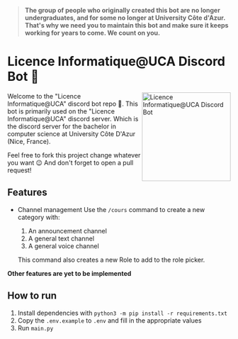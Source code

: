 > **The group of people who originally created this bot are no longer undergraduates, and for some no longer at University Côte d'Azur. That's why we need you to maintain this bot and make sure it keeps working for years to come. We count on you.**

# Licence Informatique@UCA Discord Bot 🥳

<img src="https://usercontent.stantabcorp.com/~thibault/46d34e1eccb244ceabd468f3d597e853-logo-rond-l.png" align="right" alt="Licence Informatique@UCA Discord Bot" width="200" height="200">

Welcome to the "Licence Informatique@UCA" discord bot repo 🎉. This bot is primarily used on the "Licence Informatique@UCA" discord server. Which is the discord server for the bachelor in computer science at University Côte D'Azur (Nice, France).

Feel free to fork this project change whatever you want 😉 And don't forget to open a pull request!

## Features


- Channel management
Use the `/cours` command to create a new category with:
    1. An announcement channel
    2. A general text channel
    3. A general voice channel

    This command also creates a new Role to add to the role picker.

**Other features are yet to be implemented**

## How to run

1. Install dependencies with `python3 -m pip install -r requirements.txt`
1. Copy the `.env.example` to `.env` and fill in the appropriate values
1. Run `main.py`

